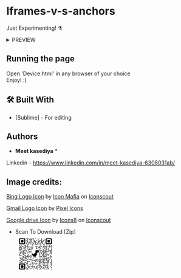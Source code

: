 # Iframes-v-s-anchors
Just Experimenting! ⚗️
<br>
 <details>
  <summary>PREVIEW</summary><br> 

<table><tr><th><img src="https://raw.githubusercontent.com/Meet-kasediya/Iframes-v-s-anchors/master/3.png" alt="Image not found!" height="320" width="400"></th><th><img src="https://raw.githubusercontent.com/Meet-kasediya/Iframes-v-s-anchors/master/4.png" alt="Download the zip file to see pictures."  height="320" width="400"></th></tr></table>
  
</details> 

## Running the page

Open 'Device.html' in any browser of your choice<br>
Enjoy! :)


## 🛠️ Built With

* [Sublime] - For editing

## Authors

* **Meet kasediya** *

Linkedin - https://www.linkedin.com/in/meet-kasediya-6308031ab/<br>
  

## Image credits:
 
<a href="https://iconscout.com/icons/bing" target="_blank">Bing Logo Icon</a> by <a href="https://iconscout.com/contributors/icon-mafia">Icon Mafia</a> on <a href="https://iconscout.com">Iconscout</a>
 
<a href="https://iconscout.com/icons/gmail" target="_blank">Gmail Logo Icon</a> by <a href="https://iconscout.com/contributors/pixel-icons" target="_blank">Pixel Icons</a>
 
<a href="https://iconscout.com/icons/google-drive" target="_blank">Google drive Icon</a> by <a href="https://iconscout.com/contributors/icons8">Icons8</a> on <a href="https://iconscout.com">Iconscout</a>
 
 - Scan To Download [Zip]<br><img src='https://github.com/Meet-kasediya/Iframes-v-s-anchors/blob/master/qrcode_github.com.png' alt="https://github.com/Meet-kasediya/CONSOLE/blob/master/qrcode_github.com.png" height='100' width='105'>

